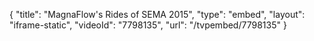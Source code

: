 {
    "title": "MagnaFlow's Rides of SEMA 2015",
    "type": "embed",
    "layout": "iframe-static",
    "videoId": "7798135",
    "url": "\/tvpembed\/7798135"
}